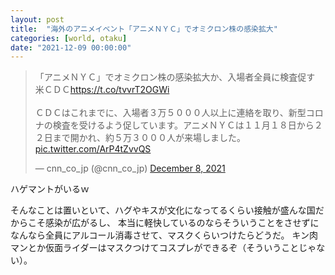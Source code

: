 ```yaml
---
layout: post
title:  "海外のアニメイベント「アニメＮＹＣ」でオミクロン株の感染拡大"
categories: [world, otaku]
date: "2021-12-09 00:00:00"
---
```


<blockquote class="twitter-tweet tw-align-center"><p lang="ja" dir="ltr">「アニメＮＹＣ」でオミクロン株の感染拡大か、入場者全員に検査促す　米ＣＤＣ<a href="https://t.co/tvvrT2OGWi">https://t.co/tvvrT2OGWi</a><br><br>ＣＤＣはこれまでに、入場者３万５０００人以上に連絡を取り、新型コロナの検査を受けるよう促しています。アニメＮＹＣは１１月１８日から２２日まで開かれ、約５万３０００人が来場しました。 <a href="https://t.co/ArP4tZvvQS">pic.twitter.com/ArP4tZvvQS</a></p>&mdash; cnn_co_jp (@cnn_co_jp) <a href="https://twitter.com/cnn_co_jp/status/1468436064386031618?ref_src=twsrc%5Etfw">December 8, 2021</a></blockquote> <script async src="https://platform.twitter.com/widgets.js" charset="utf-8"></script>

ハゲマントがいるｗ

そんなことは置いといて、ハグやキスが文化になってるくらい接触が盛んな国だからこそ感染が広がるし、
本当に軽快しているのならそういうことをさせずになんなら全員にアルコール消毒させて、マスクくらいつけたらどうだ。
キン肉マンとか仮面ライダーはマスクつけてコスプレができるぞ（そういうことじゃない）。

